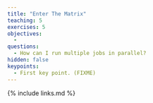 ```yaml
---
title: "Enter The Matrix"
teaching: 5
exercises: 5
objectives:
  - 
questions:
  - How can I run multiple jobs in parallel?
hidden: false
keypoints:
  - First key point. (FIXME)
---
```


{% include links.md %}
